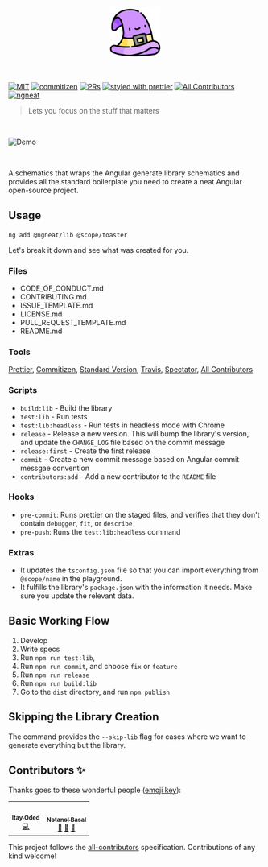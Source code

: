 <p align="center">
 <img width="20%" height="20%" src="./logo.svg">
</p>

<br />

[![MIT](https://img.shields.io/packagist/l/doctrine/orm.svg?style=flat-square)]()
[![commitizen](https://img.shields.io/badge/commitizen-friendly-brightgreen.svg?style=flat-square)]()
[![PRs](https://img.shields.io/badge/PRs-welcome-brightgreen.svg?style=flat-square)]()
[![styled with prettier](https://img.shields.io/badge/styled_with-prettier-ff69b4.svg?style=flat-square)](https://github.com/prettier/prettier)
[![All Contributors](https://img.shields.io/badge/all_contributors-2-orange.svg?style=flat-square)](#contributors)
[![ngneat](https://img.shields.io/badge/@-ngneat-383636?style=flat-square&labelColor=8f68d4)](https://github.com/ngneat/)

> Lets you focus on the stuff that matters

<br >

![Demo](demo.gif)

<br >

A schematics that wraps the Angular generate library schematics and provides all the standard boilerplate you need to create a neat Angular open-source project.

## Usage

```
ng add @ngneat/lib @scope/toaster
```

Let's break it down and see what was created for you.

### Files

- CODE_OF_CONDUCT.md
- CONTRIBUTING.md
- ISSUE_TEMPLATE.md
- LICENSE.md
- PULL_REQUEST_TEMPLATE.md
- README.md

### Tools

[Prettier](https://prettier.io/), [Commitizen](https://github.com/commitizen/cz-cli), [Standard Version](https://github.com/conventional-changelog/standard-version), [Travis](https://travis-ci.org/), [Spectator](https://github.com/ngneat/spectator), [All Contributors](https://allcontributors.org/)

### Scripts

- `build:lib` - Build the library
- `test:lib` - Run tests
- `test:lib:headless` - Run tests in headless mode with Chrome
- `release` - Release a new version. This will bump the library's version, and update the `CHANGE_LOG` file based on the commit message
- `release:first` - Create the first release
- `commit` - Create a new commit message based on Angular commit messgae convention
- `contributors:add` - Add a new contributor to the `README` file

### Hooks

- `pre-commit`: Runs prettier on the staged files, and verifies that they don't contain `debugger`, `fit`, or `describe`
- `pre-push`: Runs the `test:lib:headless` command

### Extras

- It updates the `tsconfig.json` file so that you can import everything from `@scope/name` in the playground.
- It fulfills the library's `package.json` with the information it needs. Make sure you update the relevant data.
 
## Basic Working Flow

1. Develop
2. Write specs
3. Run `npm run test:lib`,
4. Run `npm run commit`, and choose `fix` or `feature`
5. Run `npm run release`
6. Run `npm run build:lib`
7. Go to the `dist` directory, and run `npm publish`

## Skipping the Library Creation

The command provides the `--skip-lib` flag for cases where we want to generate everything but the library.

## Contributors ✨

Thanks goes to these wonderful people ([emoji key](https://allcontributors.org/docs/en/emoji-key)):

<!-- ALL-CONTRIBUTORS-LIST:START - Do not remove or modify this section -->
<!-- prettier-ignore-start -->
<!-- markdownlint-disable -->
<table>
  <tr>
    <td align="center"><a href="https://github.com/itayod"><img src="https://avatars2.githubusercontent.com/u/6719615?v=4" width="100px;" alt=""/><br /><sub><b>Itay Oded</b></sub></a><br /><a href="https://github.com/@ngneat/lib/commits?author=itayod" title="Code">💻</a></td>
    <td align="center"><a href="https://www.netbasal.com"><img src="https://avatars1.githubusercontent.com/u/6745730?v=4" width="100px;" alt=""/><br /><sub><b>Netanel Basal</b></sub></a><br /><a href="https://github.com/@ngneat/lib/commits?author=NetanelBasal" title="Documentation">📖</a> <a href="#ideas-NetanelBasal" title="Ideas, Planning, & Feedback">🤔</a> <a href="#projectManagement-NetanelBasal" title="Project Management">📆</a></td>
  </tr>
</table>

<!-- markdownlint-enable -->
<!-- prettier-ignore-end -->

<!-- ALL-CONTRIBUTORS-LIST:END -->

This project follows the [all-contributors](https://github.com/all-contributors/all-contributors) specification. Contributions of any kind welcome!
